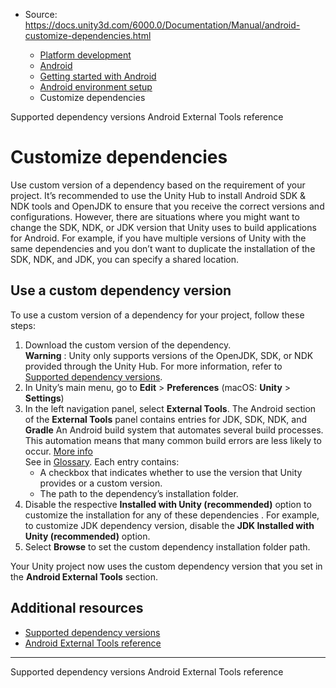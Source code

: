 * Source: https://docs.unity3d.com/6000.0/Documentation/Manual/android-customize-dependencies.html

  * [Platform development ](https://docs.unity3d.com/6000.0/Documentation/Manual/PlatformSpecific.html)
  * [Android](https://docs.unity3d.com/6000.0/Documentation/Manual/android.html)
  * [Getting started with Android](https://docs.unity3d.com/6000.0/Documentation/Manual/android-getting-started.html)
  * [Android environment setup](https://docs.unity3d.com/6000.0/Documentation/Manual/android-sdksetup.html)
  * Customize dependencies


[](https://docs.unity3d.com/6000.0/Documentation/Manual/android-supported-dependency-versions.html)
Supported dependency versions
[](https://docs.unity3d.com/6000.0/Documentation/Manual/android-external-tools-reference.html)
Android External Tools reference
# Customize dependencies
Use custom version of a dependency based on the requirement of your project.
It’s recommended to use the Unity Hub to install Android SDK & NDK tools and OpenJDK to ensure that you receive the correct versions and configurations. However, there are situations where you might want to change the SDK, NDK, or JDK version that Unity uses to build applications for Android. For example, if you have multiple versions of Unity with the same dependencies and you don’t want to duplicate the installation of the SDK, NDK, and JDK, you can specify a shared location.
## Use a custom dependency version
To use a custom version of a dependency for your project, follow these steps:
  1. Download the custom version of the dependency.  
**Warning** : Unity only supports versions of the OpenJDK, SDK, or NDK provided through the Unity Hub. For more information, refer to [Supported dependency versions](https://docs.unity3d.com/6000.0/Documentation/Manual/android-supported-dependency-versions.html).
  2. In Unity’s main menu, go to **Edit** > **Preferences** (macOS: **Unity** > **Settings**)
  3. In the left navigation panel, select **External Tools**. The Android section of the **External Tools** panel contains entries for JDK, SDK, NDK, and **Gradle** An Android build system that automates several build processes. This automation means that many common build errors are less likely to occur. [More info](https://docs.unity3d.com/6000.0/Documentation/Manual/android-gradle-overview.html)  
See in [Glossary](https://docs.unity3d.com/6000.0/Documentation/Manual/Glossary.html#Gradle). Each entry contains: 
     * A checkbox that indicates whether to use the version that Unity provides or a custom version.
     * The path to the dependency’s installation folder.
  4. Disable the respective **Installed with Unity (recommended)** option to customize the installation for any of these dependencies . For example, to customize JDK dependency version, disable the **JDK Installed with Unity (recommended)** option.
  5. Select **Browse** to set the custom dependency installation folder path.


Your Unity project now uses the custom dependency version that you set in the **Android External Tools** section.
## Additional resources
  * [Supported dependency versions](https://docs.unity3d.com/6000.0/Documentation/Manual/android-supported-dependency-versions.html)
  * [Android External Tools reference](https://docs.unity3d.com/6000.0/Documentation/Manual/android-external-tools-reference.html)


* * *
[](https://docs.unity3d.com/6000.0/Documentation/Manual/android-supported-dependency-versions.html)
Supported dependency versions
[](https://docs.unity3d.com/6000.0/Documentation/Manual/android-external-tools-reference.html)
Android External Tools reference
